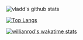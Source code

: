 ![vladd's github stats](https://github-readme-stats.vercel.app/api?username=vladd-png&show_icons=true&theme=ayu-mirage)

[![Top Langs](https://github-readme-stats.vercel.app/api/top-langs/?username=vladd-png&layout=compact)](https://github.com/vladd-png/github-readme-stats)

[![willianrod's wakatime stats](https://github-readme-stats.vercel.app/api/wakatime?username=vladd)](https://github.com/vladd-png/github-readme-stats)


